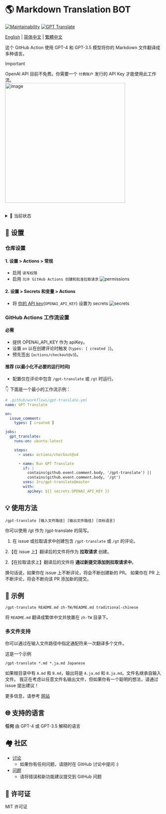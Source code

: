 # 🌎 Markdown Translation BOT
[![Maintainability](https://api.codeclimate.com/v1/badges/a13ea4f37913ba6ba570/maintainability)](https://codeclimate.com/github/3ru/gpt-translate/maintainability)
[![GPT Translate](https://github.com/3ru/gpt-translate/actions/workflows/gpt-translate.yml/badge.svg)](https://github.com/3ru/gpt-translate/actions/workflows/gpt-translate.yml)

[English](README.md) | 
[简体中文](README/README.zh-CN.md) |
[繁體中文](README/README.zh-TW.md)

这个 GitHub Action 使用 GPT-4 和 GPT-3.5 模型将你的 Markdown 文件翻译成多种语言。

> [!Important]  
> OpenAI API 目前不免费。你需要一个 `付费账户` 发行的 API Key 才能使用此工作流。  
> <img width="387" alt="image" src="https://github.com/3ru/gpt-translate/assets/69892552/8c803edb-85ef-41ee-a4be-be52b3a30eba">

<br/>

<details><summary>🧐 当前状态</summary>
<p>

- 该 Action 仅支持翻译 **markdown(`.md`), markdown-jsx(`.mdx`), json(`.json`) 文件**。

- 该命令只能由具有 **仓库写权限** 的个人执行。

这些限制防止了非信任方滥用 API。

</p>
</details> 

## 🔧 设置

### 仓库设置

#### 1. 设置 > Actions > 常规

- 启用 `读写权限`
- 启用 `允许 GitHub Actions 创建和批准拉取请求`
  ![permissions](https://user-images.githubusercontent.com/69892552/228692074-d8d009a8-9272-4023-97b1-3cbc637d5d84.jpg)

#### 2. 设置 > Secrets 和变量 > Actions

- 将 [你的 API key](https://platform.openai.com/account/api-keys)(`OPENAI_API_KEY`) 设置为 secrets
  ![secrets](https://user-images.githubusercontent.com/69892552/228692421-22d7db33-4e32-4f28-b166-45b4d3ce2b11.jpg)

### GitHub Actions 工作流设置

#### 必需
- 提供 OPENAI_API_KEY 作为 apiKey。
- 设置 `on` 以在创建评论时触发 (`types: [ created ]`)。
- 预先签出 (`actions/checkout@v3`)。

#### 推荐 (以最小化不必要的运行时间)
- 配置仅在评论中包含 `/gpt-translate` 或 `/gt` 时运行。

👇 下面是一个最小的工作流示例：
```yaml
# .github/workflows/gpt-translate.yml
name: GPT Translate

on:
  issue_comment:
    types: [ created ]

jobs:
  gpt_translate:
    runs-on: ubuntu-latest

    steps:
      - uses: actions/checkout@v4

      - name: Run GPT Translate
        if: |
          contains(github.event.comment.body, '/gpt-translate') || 
          contains(github.event.comment.body, '/gt')
        uses: 3ru/gpt-translate@master
        with:
          apikey: ${{ secrets.OPENAI_API_KEY }}
```

## 💡 使用方法

```
/gpt-translate [输入文件路径] [输出文件路径] [目标语言] 
```
你可以使用 /gt 作为 /gpt-translate 的简写。

1. 在 issue 或拉取请求中创建包含 `/gpt-translate` 或 `/gt` 的评论。

2.【在 issue 上】翻译后的文件将作为 **拉取请求** 创建。

2.【在拉取请求上】翻译后的文件将 **通过新提交添加到拉取请求中**。

换句话说，如果你在 issue 上不断评论，将会不断创建新的 PR。
如果你在 PR 上不断评论，将会不断向该 PR 添加新的提交。

## 📝 示例
```
/gpt-translate README.md zh-TW/README.md traditional-chinese
```
将 `README.md` 翻译成繁体中文并放置在 `zh-TW` 目录下。

### 多文件支持

你可以通过在输入文件路径中指定通配符来一次翻译多个文件。

这是一个示例
```
/gpt-translate *.md *.ja.md Japanese
```
如果根目录中有 `A.md` 和 `B.md`，输出将是 `A.ja.md` 和 `B.ja.md`。文件名继承自输入文件。
我正在考虑以任意文件名输出文件，但如果你有一个聪明的想法，请通过 issue 提出建议！

更多信息，请参考 [网站](https://g-t.vercel.app/docs/references/path-builder)

## 🌐 支持的语言
**任何** 由 GPT-4 或 GPT-3.5 解释的语言

## 🏘️ 社区
- [讨论](https://github.com/3ru/gpt-translate/discussions)
  - 如果你有任何问题，请随时在 GitHub 讨论中提问 :)
- [问题](https://github.com/3ru/gpt-translate/issues)
  - 请将错误和新功能建议提交到 GitHub 问题

## 📃 许可证
MIT 许可证
